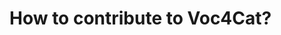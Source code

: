 # How to contribute to Voc4Cat?

```{todo} Move and merge documentation on contribution process from readme and guidelines-V2 here.
```
